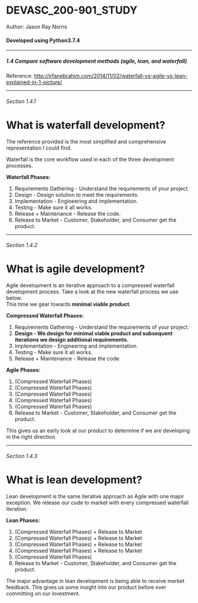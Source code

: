 # DEVASC_200-901_STUDY
<p>Author: Jason Ray Norris</p>
<h4>Developed using Python3.7.4</h4>
<hr>
<h5>1.4 Compare software development methods (agile, lean, and waterfall)

</h5>

Reference: http://irfanebrahim.com/2014/11/02/waterfall-vs-agile-vs-lean-explained-in-1-picture/

<hr>

<h6>Section 1.4.1</h6>

# What is waterfall development?


The reference provided is the most simplified and comprehensive representation I could find.

Waterfall is the core workflow used in each of the three development processes.

<b>Waterfall Phases:</b>
1. Requirements Gathering - Understand the requirements of your project.
2. Design - Design solution to meet the requirements.
3. Implementation - Engineering and implementation.
4. Testing - Make sure it all works.
5. Release + Maintenance - Release the code.
6. Release to Market - Customer, Stakeholder, and Consumer get the product.

<hr>
<h6>Section 1.4.2</h6>

# What is agile development?

Agile development is an iterative approach to a compressed waterfall development process.  Take a look at the new waterfall process we use below.
<br>
This time we gear towards <b>minimal viable product</b>.

<b>Compressed Waterfall Phases:</b>
1. Requirements Gathering - Understand the requirements of your project.
2. <b>Design - We design for minimal viable product and subsequent iterations we design additional requirements.</b>
3. Implementation - Engineering and implementation.
4. Testing - Make sure it all works.
5. Release + Maintenance - Release the code.

<b>Agile Phases:</b>
1. (Compressed Waterfall Phases)
2. (Compressed Waterfall Phases)
3. (Compressed Waterfall Phases)
4. (Compressed Waterfall Phases)
5. (Compressed Waterfall Phases)
6. Release to Market - Customer, Stakeholder, and Consumer get the product.

This gives us an early look at our product to determine if we are developing in the right direction.
<hr>
<h6>Section 1.4.3</h6>

# What is lean development?

Lean development is the same iterative approach as Agile with one major exception.  We release our code to market with every compressed waterfall iteration.
<br>

<b>Lean Phases:</b>
1. (Compressed Waterfall Phases) + Release to Market
2. (Compressed Waterfall Phases) + Release to Market
3. (Compressed Waterfall Phases) + Release to Market
4. (Compressed Waterfall Phases) + Release to Market
5. (Compressed Waterfall Phases)
6. Release to Market - Customer, Stakeholder, and Consumer get the product.

The major advantage in lean development is being able to receive market feedback.  This gives us some insight into our product before over committing on our investment.










